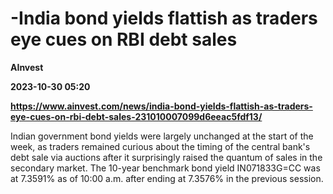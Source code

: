 # -India bond yields flattish as traders eye cues on RBI debt sales
**AInvest**

**2023-10-30 05:20**

**https://www.ainvest.com/news/india-bond-yields-flattish-as-traders-eye-cues-on-rbi-debt-sales-231010007099d6eeac5fdf13/**

Indian government bond yields were largely unchanged at the start of the week, as traders remained curious about the timing of the central bank's debt sale via auctions after it surprisingly raised the quantum of sales in the secondary market. The 10-year benchmark bond yield IN071833G=CC was at 7.3591% as of 10:00 a.m. after ending at 7.3576% in the previous session.
